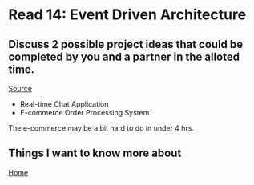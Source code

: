 # Read 14: Event Driven Architecture

## Discuss 2 possible project ideas that could be completed by you and a partner in the alloted time.

[Source](https://canvas.instructure.com/courses/7693516/discussion_topics/19499255)

- Real-time Chat Application
- E-commerce Order Processing System

The e-commerce may be a bit hard to do in under 4 hrs.

## Things I want to know more about

[Home](https://sfpagalan.github.io/reading-notes/)